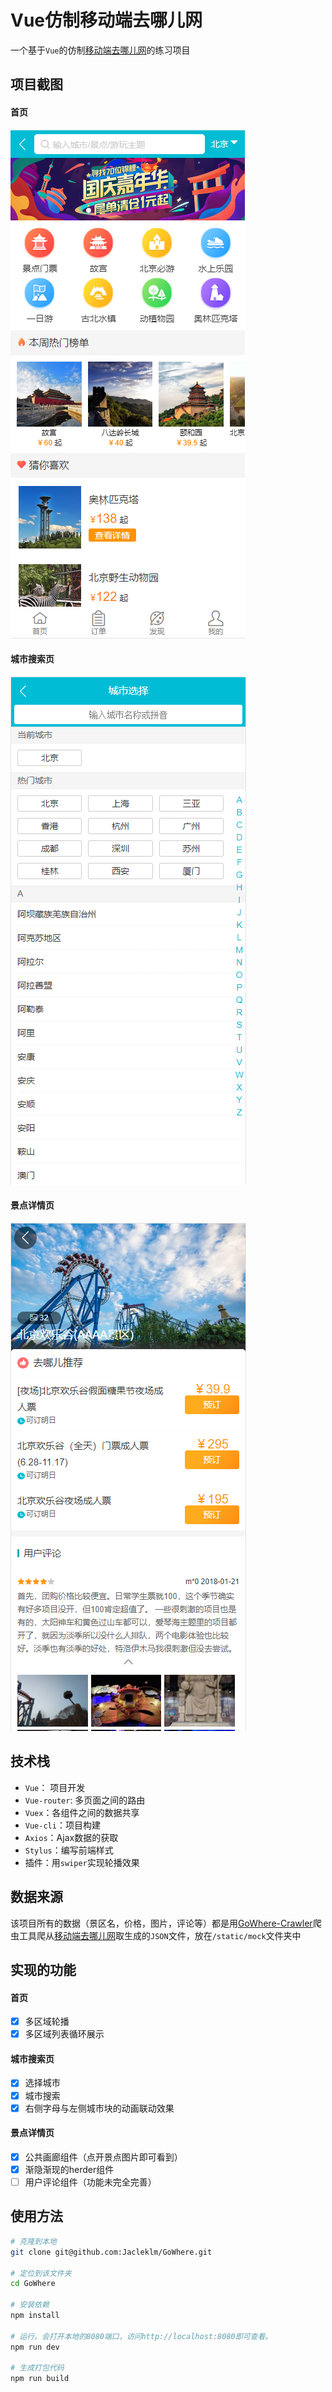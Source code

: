 # Vue仿制移动端去哪儿网
一个基于`Vue`的仿制[移动端去哪儿网](http://piao.qunar.com/touch/)的练习项目

## 项目截图
#### 首页
![index](./src/assets/img/index.png)
#### 城市搜索页
![city](./src/assets/img/city.png)
#### 景点详情页
![detail](./src/assets/img/detail.png)

## 技术栈
* `Vue`： 项目开发
* `Vue-router`: 多页面之间的路由
* `Vuex`：各组件之间的数据共享
* `Vue-cli`：项目构建
* `Axios`：Ajax数据的获取
* `Stylus`：编写前端样式
* 插件：用`swiper`实现轮播效果 

## 数据来源
该项目所有的数据（景区名，价格，图片，评论等）都是用[GoWhere-Crawler](https://github.com/Jacleklm/GoWhere-Crawler)爬虫工具爬从[移动端去哪儿网](http://piao.qunar.com/touch/)取生成的`JSON`文件，放在`/static/mock`文件夹中


## 实现的功能
#### 首页
- [x] 多区域轮播
- [x] 多区域列表循环展示
#### 城市搜索页
- [x] 选择城市
- [x] 城市搜索
- [x] 右侧字母与左侧城市块的动画联动效果
#### 景点详情页
- [x] 公共画廊组件（点开景点图片即可看到）
- [x] 渐隐渐现的herder组件
- [ ] 用户评论组件（功能未完全完善）

## 使用方法

``` bash
# 克隆到本地
git clone git@github.com:Jacleklm/GoWhere.git

# 定位到该文件夹
cd GoWhere

# 安装依赖
npm install

# 运行。会打开本地的8080端口，访问http://localhost:8080即可查看。
npm run dev

# 生成打包代码
npm run build
```


